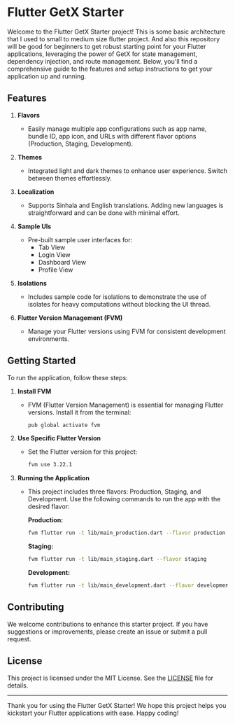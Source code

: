 
# Flutter GetX Starter

Welcome to the Flutter GetX Starter project! This is some basic architecture that I used to small to medium size flutter project. And also this
repository will be good for beginners to get robust starting point for your Flutter applications, leveraging the power of GetX for state management, dependency injection, and route management. Below, you'll find a comprehensive guide to the features and setup instructions to get your application up and running.

## Features

1. **Flavors**
    - Easily manage multiple app configurations such as app name, bundle ID, app icon, and URLs with different flavor options (Production, Staging, Development).

2. **Themes**
    - Integrated light and dark themes to enhance user experience. Switch between themes effortlessly.

3. **Localization**
    - Supports Sinhala and English translations. Adding new languages is straightforward and can be done with minimal effort.

4. **Sample UIs**
    - Pre-built sample user interfaces for:
        - Tab View
        - Login View
        - Dashboard View
        - Profile View

5. **Isolations**
    - Includes sample code for isolations to demonstrate the use of isolates for heavy computations without blocking the UI thread.

6. **Flutter Version Management (FVM)**
    - Manage your Flutter versions using FVM for consistent development environments.

## Getting Started

To run the application, follow these steps:

1. **Install FVM**
    - FVM (Flutter Version Management) is essential for managing Flutter versions. Install it from the terminal:

      ```sh
      pub global activate fvm
      ```

2. **Use Specific Flutter Version**
    - Set the Flutter version for this project:

      ```sh
      fvm use 3.22.1
      ```

3. **Running the Application**
    - This project includes three flavors: Production, Staging, and Development. Use the following commands to run the app with the desired flavor:

      **Production:**
      ```sh
      fvm flutter run -t lib/main_production.dart --flavor production
      ```

      **Staging:**
      ```sh
      fvm flutter run -t lib/main_staging.dart --flavor staging
      ```

      **Development:**
      ```sh
      fvm flutter run -t lib/main_development.dart --flavor development
      ```

## Contributing

We welcome contributions to enhance this starter project. If you have suggestions or improvements, please create an issue or submit a pull request.

## License

This project is licensed under the MIT License. See the [LICENSE](LICENSE) file for details.

---

Thank you for using the Flutter GetX Starter! We hope this project helps you kickstart your Flutter applications with ease. Happy coding!